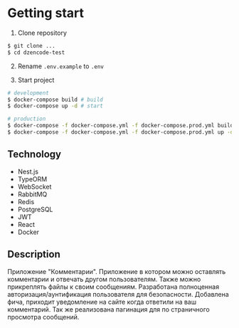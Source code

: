 # Getting start

1. Clone repository
 ```bash
$ git clone ...
$ cd dzencode-test
```

2. Rename `.env.example` to `.env`

3. Start project
 ```bash
# development
$ docker-compose build # build
$ docker-compose up -d # start

# production
$ docker-compose -f docker-compose.yml -f docker-compose.prod.yml build # build
$ docker-compose -f docker-compose.yml -f docker-compose.prod.yml up -d # start
```

## Technology

- Nest.js
- TypeORM
- WebSocket
- RabbitMQ
- Redis
- PostgreSQL
- JWT
- React
- Docker

## Description
Приложение "Комментарии". Приложение в котором можно оставлять комментарии и отвечать другом пользователям. 
Также можно прикреплять файлы к своим сообщениям. Разработана полноценная авторизация/аунтификация пользователя для безопасности.
Добавлена фича, приходит уведомление на сайте когда ответили на ваш комментарий.
Так же реализована пагинация для по страничного просмотра сообщений.

